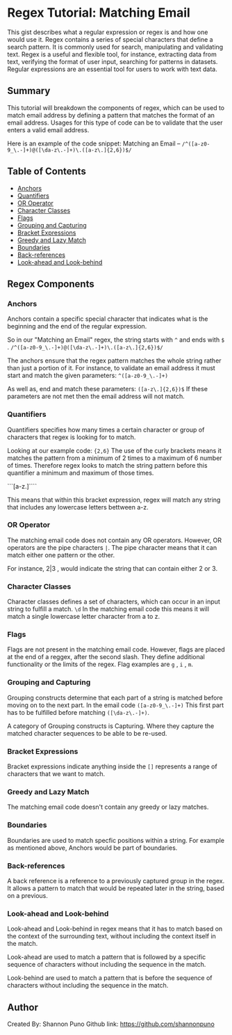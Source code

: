 # Regex Tutorial: Matching Email

This gist describes what a regular expression or regex is and how one would use it. Regex contains a series of special characters that define a search pattern. It is commonly used for search, manipulating and validating text. Regex is a useful and flexible tool, for instance, extracting data from text, verifying the format of user input, searching for patterns in datasets. Regular expressions are an essential tool for users to work with text data. 

## Summary

This tutorial will breakdown the components of regex, which can be used to match email address by defining a pattern that matches the format of an email address. Usages for this type of code can be to validate that the user enters a valid email address. 

Here is an example of the code snippet:
Matching an Email – 
```/^([a-z0-9_\.-]+)@([\da-z\.-]+)\.([a-z\.]{2,6})$/```

## Table of Contents

- [Anchors](#anchors)
- [Quantifiers](#quantifiers)
- [OR Operator](#or-operator)
- [Character Classes](#character-classes)
- [Flags](#flags)
- [Grouping and Capturing](#grouping-and-capturing)
- [Bracket Expressions](#bracket-expressions)
- [Greedy and Lazy Match](#greedy-and-lazy-match)
- [Boundaries](#boundaries)
- [Back-references](#back-references)
- [Look-ahead and Look-behind](#look-ahead-and-look-behind)

## Regex Components

### Anchors
Anchors contain a specific special character that indicates what is the beginning and the end of the regular expression. 

So in our "Matching an Email" regex, the string starts with ```^``` and ends with ```$ ```. 
```/^([a-z0-9_\.-]+)@([\da-z\.-]+)\.([a-z\.]{2,6})$/```

The anchors ensure that the regex pattern matches the whole string rather than just a portion of it.  For instance, to validate an email address it must start and match the given parameters:
```^([a-z0-9_\.-]+)```

As well as, end and match these parameters:
```([a-z\.]{2,6})$```
If these parameters are not met then the email address will not match.

### Quantifiers
Quantifiers specifies how many times a certain character or group of characters that regex is looking for to match. 

Looking at our example code:
```{2,6}``` 
The use of the curly brackets means it matches the pattern from a minimum of 2 times to a maximum of 6 number of times. Therefore regex looks to match the string pattern before this quantifier a minimum and maximum of those times. 

```[a-z\.]````

This means that within this bracket expression, regex will match any string that includes any lowercase letters bettween a-z. 

### OR Operator
The matching email code does not contain any OR operators. However, OR operators are the pipe characters ```|```. The pipe character means that it can match either one pattern or the other. 

For instance, 2|3 , would indicate the string that can contain either 2 or 3.

### Character Classes
Character classes defines a set of characters, which can occur in an input string to fulfill a match. 
```\d``` 
In the matching email code this means it will match a single lowercase letter character from a to z. 

### Flags
Flags are not present in the matching email code. However, flags are placed at the end of a reggex, after the second slash. They define additional functionality or the limits of the regex. 
Flag examples are 
```g``` , ```i``` , ```m```. 

### Grouping and Capturing
Grouping constructs determine that each part of a string is matched before moving on to the next part. 
In the email code
```([a-z0-9_\.-]+)``` This first part has to be fulfilled before matching ```([\da-z\.-]+)```. 

A category of Grouping constructs is Capturing. Where they capture the matched character sequences to be able to be re-used. 

### Bracket Expressions
Bracket expressions indicate anything inside the ```[]``` represents a range of characters that we want to match. 
### Greedy and Lazy Match
The matching email code doesn't contain any greedy or lazy matches. 

### Boundaries
Boundaries are used to match specfic positions within a string. For example as mentioned above, Anchors would be part of boundaries. 

### Back-references
A back reference is a reference to a previously captured group in the regex. It allows a pattern to match that would be repeated later in the string, based on a previous. 

### Look-ahead and Look-behind
Look-ahead and Look-behind in regex means that it has to match based on the context of the surrounding text, without including the context itself in the match. 

Look-ahead are used to match a pattern that is followed by a specific sequence of characters without including the sequence in the match. 

Look-behind are used to match a pattern that is before the sequence of characters without including the sequence in the match. 
## Author

Created By: Shannon Puno
Github link: https://github.com/shannonpuno

